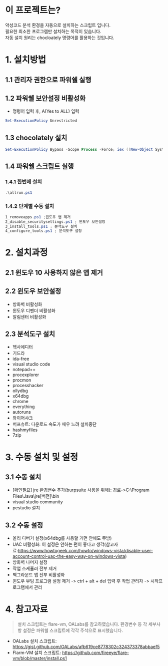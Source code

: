 
# 이 프로젝트는?
악성코드 분석 환경을 자동으로 설치하는 스크립트 입니다. <br/>
필요한 최소한 프로그램만 설치하는 목적이 있습니다. <br/>
자동 설치 원리는 chocloately 명령어를 활용하는 것입니다.

# 1. 설치방법

## 1.1 관리자 권한으로 파워쉘 실행 

## 1.2 파워쉘 보안설정 비활성화
 * 명령어 입력 후, A(Yes to ALL) 입력

```powershell
Set-ExecutionPolicy Unrestricted
```

## 1.3 chocolately 설치
```powershell
Set-ExecutionPolicy Bypass -Scope Process -Force; iex ((New-Object System.Net.WebClient).DownloadString('https://chocolatey.org/install.ps1'))
```

## 1.4 파워쉘 스크립트 실행
### 1.4.1 한번에 설치
```powershell
.\allrun.ps1
```

### 1.4.2 단계별 수동 설치
```powershell
1_removeapps.ps1 ;윈도우 앱 제거
2_disable_securitysettings.ps1 ; 윈도우 보안설정
3_install_tools.ps1 ; 분석도구 설치
4_configure_tools.ps1 ; 분석도구 설정
```

# 2. 설치과정
## 2.1 윈도우 10 사용하지 않은 앱 제거
## 2.2 윈도우 보안설정
- 방화벽 비활성화
- 윈도우 디펜더 비활성화
- 알림센터 비활성화
## 2.3 분석도구 설치
- 헥사에디터
- 기드라
- ida-free
- visual studio code
- notepad++
- procexplorer
- procmon
- processhacker
- ollydbg
- x64dbg
- chrome
- everything
- autoruns
- 와이어샤크
- 버프슈트: 다운로드 속도가 매우 느려 설치중단
- hashmyfiles
- 7zip

# 3. 수동 설치 및 설정
## 3.1 수동 설치
* [확인필요] jre 환경변수 추가(burpsuite 사용을 위해): 경로->C:\Program Files\Java\jre[버전]\bin
* visual studio community
* pestudio 설치

## 3.2 수동 설정
* 올리 디버거 설정(x64dbg를 사용할 거면 안해도 무방)
* UAC 비활성화: 이 설정은 안하는 편이 좋다고 생각(참고자료:https://www.howtogeek.com/howto/windows-vista/disable-user-account-control-uac-the-easy-way-on-windows-vista)
* 방화벽 나머지 설정
* 작업 스케쥴러 전부 제거
* 백그라운드 앱 전부 비활성화
* 윈도우 부팅 프로그램 설정 제거 -> ctrl + alt + del 입력 후 작업 관리자 -> 시작프로그램에서 관리

# 4. 참고자료
> 설치 스크립트는 flare-vm, OALabs를 참고하였습니다. 환경변수 등 각 세부사항 설정은 파워쉘 스크립트에 각각 주석으로 표시했습니다.
* OALabs 설치 스크립트: https://gist.github.com/OALabs/afb619ce8778302c324373378abbaef5
* Flarm-VM 설치 스크립트: https://github.com/fireeye/flare-vm/blob/master/install.ps1